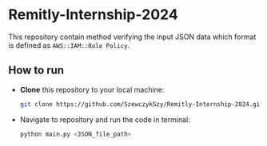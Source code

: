 # Remitly-Internship-2024
This repository contain method verifying the input JSON data which format is defined as `AWS::IAM::Role Policy`.

## How to run
- **Clone** this repository to your local machine:
    ```bash
    git clone https://github.com/SzewczykSzy/Remitly-Internship-2024.git
    ```
- Navigate to repository and run the code in terminal:
    ```bash
    python main.py <JSON_file_path>
    ```
